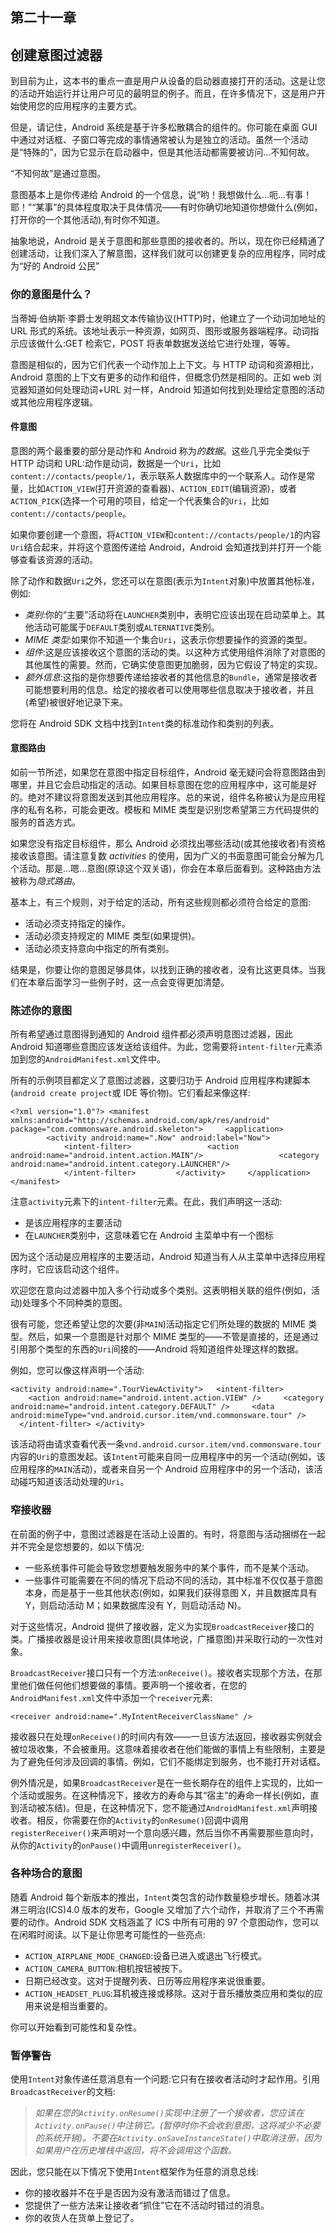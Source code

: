 ## 第二十一章

## 创建意图过滤器

到目前为止，这本书的重点一直是用户从设备的启动器直接打开的活动。这是让您的活动开始运行并让用户可见的最明显的例子。而且，在许多情况下，这是用户开始使用您的应用程序的主要方式。

但是，请记住，Android 系统是基于许多松散耦合的组件的。你可能在桌面 GUI 中通过对话框、子窗口等完成的事情通常被认为是独立的活动。虽然一个活动是“特殊的”，因为它显示在启动器中，但是其他活动都需要被访问...不知何故。

“不知何故”是通过意图。

意图基本上是你传递给 Android 的一个信息，说“哟！我想做什么...呃...有事！耶！”“某事”的具体程度取决于具体情况——有时你确切地知道你想做什么(例如，打开你的一个其他活动),有时你不知道。

抽象地说，Android 是关于意图和那些意图的接收者的。所以，现在你已经精通了创建活动，让我们深入了解意图，这样我们就可以创建更复杂的应用程序，同时成为“好的 Android 公民”

### 你的意图是什么？

当蒂姆·伯纳斯·李爵士发明超文本传输协议(HTTP)时，他建立了一个动词加地址的 URL 形式的系统。该地址表示一种资源，如网页、图形或服务器端程序。动词指示应该做什么:GET 检索它，POST 将表单数据发送给它进行处理，等等。

意图是相似的，因为它们代表一个动作加上上下文。与 HTTP 动词和资源相比，Android 意图的上下文有更多的动作和组件，但概念仍然是相同的。正如 web 浏览器知道如何处理动词+URL 对一样，Android 知道如何找到处理给定意图的活动或其他应用程序逻辑。

#### 件意图

意图的两个最重要的部分是动作和 Android 称为*的数据*。这些几乎完全类似于 HTTP 动词和 URL:动作是动词，数据是一个`Uri`，比如`content://contacts/people/1`，表示联系人数据库中的一个联系人。动作是常量，比如`ACTION_VIEW`(打开资源的查看器)、`ACTION_EDIT`(编辑资源)，或者`ACTION_PICK`(选择一个可用的项目，给定一个代表集合的`Uri`，比如`content://contacts/people`。

如果你要创建一个意图，将`ACTION_VIEW`和`content://contacts/people/1`的内容`Uri`结合起来，并将这个意图传递给 Android，Android 会知道找到并打开一个能够查看该资源的活动。

除了动作和数据`Uri`之外，您还可以在意图(表示为`Intent`对象)中放置其他标准，例如:

*   *类别*:你的“主要”活动将在`LAUNCHER`类别中，表明它应该出现在启动菜单上。其他活动可能属于`DEFAULT`类别或`ALTERNATIVE`类别。
*   *MIME 类型*:如果你不知道一个集合`Uri`，这表示你想要操作的资源的类型。
*   *组件*:这是应该接收这个意图的活动的类。以这种方式使用组件消除了对意图的其他属性的需要。然而，它确实使意图更加脆弱，因为它假设了特定的实现。
*   *额外信息*:这指的是你想要传递给接收者的其他信息的`Bundle`，通常是接收者可能想要利用的信息。给定的接收者可以使用哪些信息取决于接收者，并且(希望)被很好地记录下来。

您将在 Android SDK 文档中找到`Intent`类的标准动作和类别的列表。

#### 意图路由

如前一节所述，如果您在意图中指定目标组件，Android 毫无疑问会将意图路由到哪里，并且它会启动指定的活动。如果目标意图在您的应用程序中，这可能是好的。绝对不建议将意图发送到其他应用程序。总的来说，组件名称被认为是应用程序的私有名称，可能会更改。模板和 MIME 类型是识别您希望第三方代码提供的服务的首选方式。

如果您没有指定目标组件，那么 Android 必须找出哪些活动(或其他接收者)有资格接收该意图。请注意复数 *activities* 的使用，因为广义的书面意图可能会分解为几个活动。那是...嗯...意图(原谅这个双关语)，你会在本章后面看到。这种路由方法被称为*隐式路由*。

基本上，有三个规则，对于给定的活动，所有这些规则都必须符合给定的意图:

*   活动必须支持指定的操作。
*   活动必须支持规定的 MIME 类型(如果提供)。
*   活动必须支持意向中指定的所有类别。

结果是，你要让你的意图足够具体，以找到正确的接收者，没有比这更具体。当我们在本章后面学习一些例子时，这一点会变得更加清楚。

### 陈述你的意图

所有希望通过意图得到通知的 Android 组件都必须声明意图过滤器，因此 Android 知道哪些意图应该发送给该组件。为此，您需要将`intent-filter`元素添加到您的`AndroidManifest.xml`文件中。

所有的示例项目都定义了意图过滤器，这要归功于 Android 应用程序构建脚本(`android create project`或 IDE 等价物)。它们看起来像这样:

`<?xml version="1.0"?>
<manifest xmlns:android="http://schemas.android.com/apk/res/android"
package="com.commonsware.android.skeleton">
    <application>
        <activity android:name=".Now" android:label="Now">
            <intent-filter>
                <action android:name="android.intent.action.MAIN"/>
                <category android:name="android.intent.category.LAUNCHER"/>
            </intent-filter>
        </activity>
    </application>
</manifest>`

注意`activity`元素下的`intent-filter`元素。在此，我们声明这一活动:

*   是该应用程序的主要活动
*   在`LAUNCHER`类别中，这意味着它在 Android 主菜单中有一个图标

因为这个活动是应用程序的主要活动，Android 知道当有人从主菜单中选择应用程序时，它应该启动这个组件。

欢迎您在意向过滤器中加入多个行动或多个类别。这表明相关联的组件(例如，活动)处理多个不同种类的意图。

很有可能，您还希望让您的次要(非`MAIN`)活动指定它们所处理的数据的 MIME 类型。然后，如果一个意图是针对那个 MIME 类型的——不管是直接的，还是通过引用那个类型的东西的`Uri`间接的——Android 将知道组件处理这样的数据。

例如，您可以像这样声明一个活动:

`<activity android:name=".TourViewActivity">
  <intent-filter>
    <action android:name="android.intent.action.VIEW" />
    <category android:name="android.intent.category.DEFAULT" />
    <data android:mimeType="vnd.android.cursor.item/vnd.commonsware.tour" />
  </intent-filter>
</activity>`

该活动将由请求查看代表一条`vnd.android.cursor.item/vnd.commonsware.tour`内容的`Uri`的意图发起。该`Intent`可能来自同一应用程序中的另一个活动(例如，该应用程序的`MAIN`活动)，或者来自另一个 Android 应用程序中的另一个活动，该活动碰巧知道该活动处理的`Uri`。

### 窄接收器

在前面的例子中，意图过滤器是在活动上设置的。有时，将意图与活动捆绑在一起并不完全是您想要的，如以下情况:

*   一些系统事件可能会导致您想要触发服务中的某个事件，而不是某个活动。
*   一些事件可能需要在不同的情况下启动不同的活动，其中标准不仅仅基于意图本身，而是基于一些其他状态(例如，如果我们获得意图 X，并且数据库具有 Y，则启动活动 M；如果数据库没有 Y，则启动活动 N)。

对于这些情况，Android 提供了接收器，定义为实现`BroadcastReceiver`接口的类。广播接收器是设计用来接收意图(具体地说，广播意图)并采取行动的一次性对象。

`BroadcastReceiver`接口只有一个方法:`onReceive()`。接收者实现那个方法，在那里他们做任何他们想要做的事情。要声明一个接收者，在您的`AndroidManifest.xml`文件中添加一个`receiver`元素:

`<receiver android:name=".MyIntentReceiverClassName" />`

接收器只在处理`onReceive()`的时间内有效——一旦该方法返回，接收器实例就会被垃圾收集，不会被重用。这意味着接收者在他们能做的事情上有些限制，主要是为了避免任何涉及回调的事情。例如，它们不能绑定到服务，也不能打开对话框。

例外情况是，如果`BroadcastReceiver`是在一些长期存在的组件上实现的，比如一个活动或服务。在这种情况下，接收方的寿命与其“宿主”的寿命一样长(例如，直到活动被冻结)。但是，在这种情况下，您不能通过`AndroidManifest.xml`声明接收者。相反，你需要在你的`Activity`的`onResume()`回调中调用`registerReceiver()`来声明对一个意向感兴趣，然后当你不再需要那些意向时，从你的`Activity`的`onPause()`中调用`unregisterReceiver()`。

### 各种场合的意图

随着 Android 每个新版本的推出，`Intent`类包含的动作数量稳步增长。随着冰淇淋三明治(ICS)4.0 版本的发布，Google 又增加了六个动作，并取消了三个不再需要的动作。Android SDK 文档涵盖了 ICS 中所有可用的 97 个意图动作，您可以在闲暇时阅读。以下是让你思考可能性的一些亮点:

*   `ACTION_AIRPLANE_MODE_CHANGED`:设备已进入或退出飞行模式。
*   `ACTION_CAMERA_BUTTON`:相机按钮被按下。
*   日期已经改变。这对于提醒列表、日历等应用程序来说很重要。
*   `ACTION_HEADSET_PLUG`:耳机被连接或移除。这对于音乐播放类应用和类似的应用来说是相当重要的。

你可以开始看到可能性和复杂性。

### 暂停警告

使用`Intent`对象传递任意消息有一个问题:它只有在接收者活动时才起作用。引用`BroadcastReceiver`的文档:

> *如果在您的`Activity.onResume()`实现中注册了一个接收者，您应该在`Activity.onPause()`中注销它。(暂停时你不会收到意图，这将减少不必要的系统开销)。不要在`Activity.onSaveInstanceState()`中取消注册，因为如果用户在历史堆栈中返回，将不会调用这个函数。*

因此，您只能在以下情况下使用`Intent`框架作为任意的消息总线:

*   你的接收器并不在乎是否因为没有激活而错过了信息。
*   您提供了一些方法来让接收者“抓住”它在不活动时错过的消息。
*   你的收货人在货单上登记了。